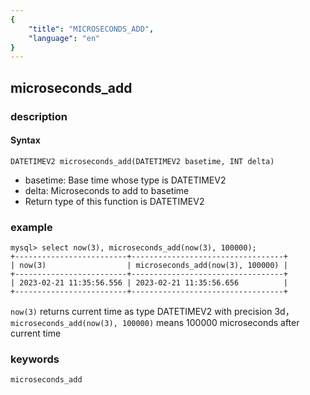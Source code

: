 ```yaml
---
{
    "title": "MICROSECONDS_ADD",
    "language": "en"
}
---
```


<!-- 
Licensed to the Apache Software Foundation (ASF) under one
or more contributor license agreements.  See the NOTICE file
distributed with this work for additional information
regarding copyright ownership.  The ASF licenses this file
to you under the Apache License, Version 2.0 (the
"License"); you may not use this file except in compliance
with the License.  You may obtain a copy of the License at

  http://www.apache.org/licenses/LICENSE-2.0

Unless required by applicable law or agreed to in writing,
software distributed under the License is distributed on an
"AS IS" BASIS, WITHOUT WARRANTIES OR CONDITIONS OF ANY
KIND, either express or implied.  See the License for the
specific language governing permissions and limitations
under the License.
-->

## microseconds_add
### description
#### Syntax

`DATETIMEV2 microseconds_add(DATETIMEV2 basetime, INT delta)`
- basetime: Base time whose type is DATETIMEV2
- delta: Microseconds to add to basetime
- Return type of this function is DATETIMEV2

### example
```
mysql> select now(3), microseconds_add(now(3), 100000);
+-------------------------+----------------------------------+
| now(3)                  | microseconds_add(now(3), 100000) |
+-------------------------+----------------------------------+
| 2023-02-21 11:35:56.556 | 2023-02-21 11:35:56.656          |
+-------------------------+----------------------------------+
```
`now(3)` returns current time as type DATETIMEV2 with precision 3d，`microseconds_add(now(3), 100000)` means 100000 microseconds after current time

### keywords
    microseconds_add

    
